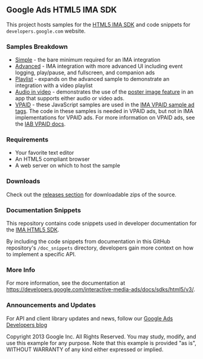 ## Google Ads HTML5 IMA SDK

This project hosts samples for the [HTML5 IMA
SDK](//developers.google.com/interactive-media-ads/docs/sdks/html5/client-side)
and code snippets for `developers.google.com` website.

### Samples Breakdown

*   [Simple](https://github.com/googleads/googleads-ima-html5/tree/main/simple) -
    the bare minimum required for an IMA integration
*   [Advanced](https://github.com/googleads/googleads-ima-html5/tree/main/advanced) -
    IMA integration with more advanced UI including event logging, play/pause,
    and fullscreen, and companion ads
*   [Playlist](https://github.com/googleads/googleads-ima-html5/tree/main/playlist) -
    expands on the advanced sample to demonstrate an integration with a video
    playlist
*   [Audio in video](https://github.com/googleads/googleads-ima-html5/tree/main/audio_in_video) -
    demonstrates the use of the
    [poster image feature](https://developers.google.com/interactive-media-ads/docs/sdks/html5/client-side/audio-poster)
    in an app that supports either audio or video ads.
*   [VPAID](https://github.com/googleads/googleads-ima-html5/tree/main/vpaid) -
    these JavaScript samples are used in the
    [IMA VPAID sample ad tags](https://developers.google.com/interactive-media-ads/docs/sdks/html5/client-side/tags#single-vpaid-2.0-linear).
    The code in these samples is needed in VPAID ads, but not in IMA
    implementations for VPAID ads. For more information on VPAID ads, see the
    [IAB VPAID docs](https://iabtechlab.com/standards/video-player-ad-interface-definition-vpaid/).

### Requirements

*   Your favorite text editor
*   An HTML5 compliant browser
*   A web server on which to host the sample

### Downloads

Check out the
[releases section](https://github.com/googleads/googleads-ima-html5/releases)
for downloadable zips of the source.

### Documentation Snippets

This repository contains code snippets used in developer documentation for the
[IMA HTML5 SDK](https://developers.google.com/interactive-media-ads/docs/sdks/html5/client-side/get-started).

By including the code snippets from documentation in this GitHub repository's
`/doc_snippets` directory, developers gain more context on how to implement a
specific API.

### More Info

For more information, see the documentation at
https://developers.google.com/interactive-media-ads/docs/sdks/html5/v3/.

### Announcements and Updates

For API and client library updates and news, follow our
[Google Ads Developers blog](http://googleadsdeveloper.blogspot.com/)

Copyright 2013 Google Inc. All Rights Reserved. You may study, modify, and use
this example for any purpose. Note that this example is provided "as is",
WITHOUT WARRANTY of any kind either expressed or implied.
